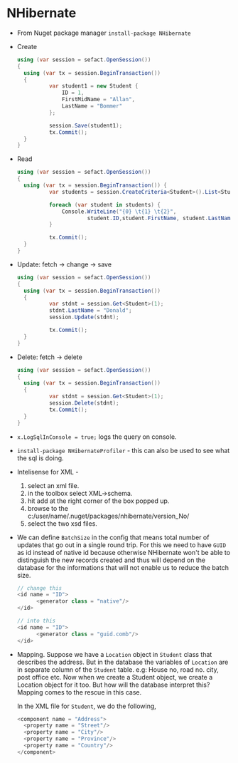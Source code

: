 # NHibernate

- From Nuget package manager `install-package NHibernate`

- Create

  ```csharp
  using (var session = sefact.OpenSession())
  {
   	using (var tx = session.BeginTransaction())
  	{
  			var student1 = new Student {
  				ID = 1,
  				FirstMidName = "Allan",
  				LastName = "Bommer"
  			};

  			session.Save(student1);
  			tx.Commit();
  	}
  }
  ```

- Read

  ```csharp
  using (var session = sefact.OpenSession())
  {
  	using (var tx = session.BeginTransaction()) {
  			var students = session.CreateCriteria<Student>().List<Student>();

  			foreach (var student in students) {
  				Console.WriteLine("{0} \t{1} \t{2}",
  						student.ID,student.FirstName, student.LastName);
  			}

  			tx.Commit();
  	}
  }
  ```

- Update: fetch -> change -> save

  ```csharp
  using (var session = sefact.OpenSession())
  {
  	using (var tx = session.BeginTransaction())
  	{
  			var stdnt = session.Get<Student>(1);
  			stdnt.LastName = "Donald";
  			session.Update(stdnt);

  			tx.Commit();
  	}
  }
  ```

- Delete: fetch -> delete

  ```csharp
  using (var session = sefact.OpenSession())
  {
  	using (var tx = session.BeginTransaction())
  	{
  			var stdnt = session.Get<Student>(1);
  			session.Delete(stdnt);
  			tx.Commit();
  	}
  }
  ```

- `x.LogSqlInConsole = true;` logs the query on console.

- `install-package NHibernateProfiler` - this can also be used to see what the sql is doing.

- Intelisense for XML -

  1.  select an xml file.
  2.  in the toolbox select XML->schema.
  3.  hit add at the right corner of the box popped up.
  4.  browse to the c:/user/name/.nuget/packages/nhibernate/version_No/
  5.  select the two xsd files.

- We can define `BatchSize` in the config that means total number of updates that go out in a single round trip. For this we need to have `GUID` as id instead of native id because otherwise NHibernate won't be able to distinguish the new records created and thus will depend on the database for the informations that will not enable us to reduce the batch size.

  ```csharp
  // change this
  <id name = "ID">
  		<generator class = "native"/>
  </id>

  // into this
  <id name = "ID">
  		<generator class = "guid.comb"/>
  </id>
  ```

- Mapping. Suppose we have a `Location` object in `Student` class that describes the address. But in the database the variables of `Location` are in separate column of the `Student` table. e.g: House no, road no. city, post office etc. Now when we create a Student object, we create a Location object for it too. But how will the database interpret this? Mapping comes to the rescue in this case.

  In the XML file for `Student`, we do the following,

  ```csharp
  <component name = "Address">
  	<property name = "Street"/>
  	<property name = "City"/>
  	<property name = "Province"/>
  	<property name = "Country"/>
  </component>
  ```

